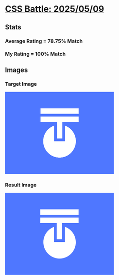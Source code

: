 # [CSS Battle: 2025/05/09](https://cssbattle.dev/play/PYZPUGHRANBqQlBIxR26)

## Stats

### Average Rating = 78.75% Match

### My Rating = 100% Match

## Images

### Target Image

![](./images/target.png)

### Result Image

![](./images/result.png)
